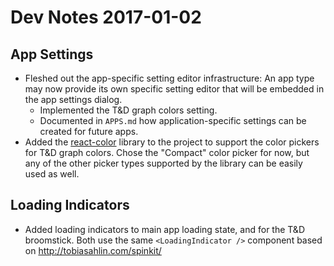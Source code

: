 # Dev Notes 2017-01-02

## App Settings

* Fleshed out the app-specific setting editor infrastructure: An app type may now provide its own specific setting editor that will be embedded in the app settings dialog.
  * Implemented the T&D graph colors setting.
  * Documented in `APPS.md` how application-specific settings can be created for future apps.
* Added the [react-color](https://casesandberg.github.io/react-color/) library to the project to support the color pickers for T&D graph colors. Chose the "Compact" color picker for now, but any of the other picker types supported by the library can be easily used as well.

## Loading Indicators

* Added loading indicators to main app loading state, and for the T&D broomstick. Both use the same `<LoadingIndicator />` component based on http://tobiasahlin.com/spinkit/
